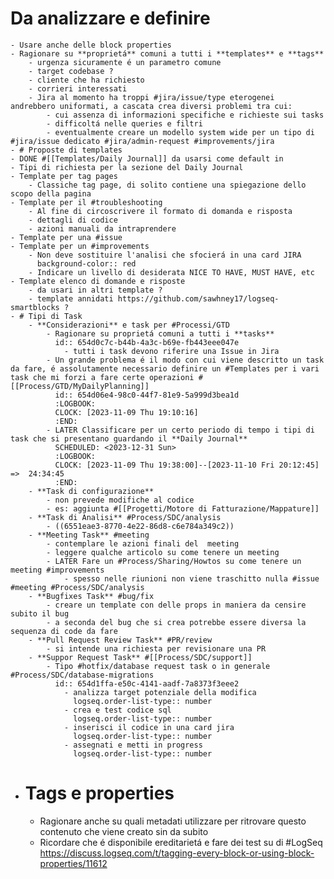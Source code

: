 # Da analizzare e definire
	- Usare anche delle block properties
	- Ragionare su **proprietá** comuni a tutti i **templates** e **tags**
		- urgenza sicuramente é un parametro comune
		- target codebase ?
		- cliente che ha richiesto
		- corrieri interessati
		- Jira al momento ha troppi #jira/issue/type eterogenei  andrebbero uniformati, a cascata crea diversi problemi tra cui:
			- cui assenza di informazioni specifiche e richieste sui tasks
			- difficoltá nelle queries e filtri
			- eventualmente creare un modello system wide per un tipo di #jira/issue dedicato #jira/admin-request #improvements/jira
	- # Proposte di templates
	- DONE #[[Templates/Daily Journal]] da usarsi come default in
	- Tipi di richiesta per la sezione del Daily Journal
	- Template per tag pages
		- Classiche tag page, di solito contiene una spiegazione dello scopo della pagina
	- Template per il #troubleshooting
		- Al fine di circoscrivere il formato di domanda e risposta
		- dettagli di codice
		- azioni manuali da intraprendere
	- Template per una #issue
	- Template per un #improvements
		- Non deve sostituire l'analisi che sfocierá in una card JIRA
		  background-color:: red
		- Indicare un livello di desiderata NICE TO HAVE, MUST HAVE, etc
	- Template elenco di domande e risposte
		- da usari in altri template ?
		- template annidati https://github.com/sawhney17/logseq-smartblocks ?
	- # Tipi di Task
		- **Considerazioni** e task per #Processi/GTD
			- Ragionare su proprietá comuni a tutti i **tasks**
			  id:: 654d0c7c-b44b-4a3c-b69e-fb443eee047e
				- tutti i task devono riferire una Issue in Jira
			- Un grande problema é il modo con cui viene descritto un task da fare, é assolutamente necessario definire un #Templates per i vari task che mi forzi a fare certe operazioni #[[Process/GTD/MyDailyPlanning]]
			  id:: 654d06e4-98c0-44f7-81e9-5a999d3bea1d
			  :LOGBOOK:
			  CLOCK: [2023-11-09 Thu 19:10:16]
			  :END:
			- LATER Classificare per un certo periodo di tempo i tipi di task che si presentano guardando il **Daily Journal**
			  SCHEDULED: <2023-12-31 Sun>
			  :LOGBOOK:
			  CLOCK: [2023-11-09 Thu 19:38:00]--[2023-11-10 Fri 20:12:45] =>  24:34:45
			  :END:
		- **Task di configurazione**
			- non prevede modifiche al codice
			- es: aggiunta #[[Progetti/Motore di Fatturazione/Mappature]]
		- **Task di Analisi** #Process/SDC/analysis
			- ((6551eae3-8770-4e22-86d8-c6e784a349c2))
		- **Meeting Task** #meeting
			- contemplare le azioni finali del  meeting
			- leggere qualche articolo su come tenere un meeting
			- LATER Fare un #Process/Sharing/Howtos su come tenere un meeting #improvements
				- spesso nelle riunioni non viene traschitto nulla #issue #meeting #Process/SDC/analysis
		- **Bugfixes Task** #bug/fix
			- creare un template con delle props in maniera da censire subito il bug
			- a seconda del bug che si crea potrebbe essere diversa la sequenza di code da fare
		- **Pull Request Review Task** #PR/review
			- si intende una richiesta per revisionare una PR
		- **Suppor Request Task** #[[Process/SDC/support]]
			- Tipo #hotfix/database request task o in generale #Process/SDC/database-migrations
			  id:: 654d1ffa-e50c-4141-aadf-7a8373f3eee2
				- analizza target potenziale della modifica
				  logseq.order-list-type:: number
				- crea e test codice sql
				  logseq.order-list-type:: number
				- inserisci il codice in una card jira 
				  logseq.order-list-type:: number
				- assegnati e metti in progress
				  logseq.order-list-type:: number
- # Tags e properties
	- Ragionare anche su quali metadati utilizzare per ritrovare questo contenuto che viene creato sin da subito
	- Ricordare che é disponibile  ereditarietá e fare dei test su di #LogSeq https://discuss.logseq.com/t/tagging-every-block-or-using-block-properties/11612